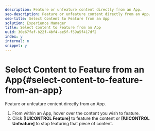```yaml
---
description: Feature or unfeature content directly from an App.
seo-description: Feature or unfeature content directly from an App.
seo-title: Select Content to Feature from an App
solution: Experience Manager
title: Select Content to Feature from an App
uuid: 30e67faf-b22f-4bf4-ae5f-f59a5f417df2
index: y
internal: n
snippet: y
---
```


# Select Content to Feature from an App{#select-content-to-feature-from-an-app}

Feature or unfeature content directly from an App.

1. From within an App, hover over the content you wish to feature.
1. Click **[!UICONTROL Feature]** to feature the content or **[!UICONTROL Unfeature]** to stop featuring that piece of content.

